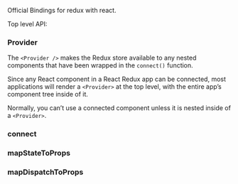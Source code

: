 
Official Bindings for redux with react.

Top level API:

### Provider

The `<Provider />` makes the Redux store available to any nested components that have been wrapped in the `connect()` function.

Since any React component in a React Redux app can be connected, most applications will render a `<Provider>` at the top level, with the entire app’s component tree inside of it.

Normally, you can’t use a connected component unless it is nested inside of a `<Provider>`.


### connect

### mapStateToProps

### mapDispatchToProps

